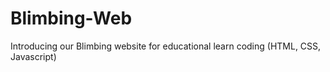 # Blimbing-Web
Introducing our Blimbing website for educational learn coding (HTML, CSS, Javascript)
